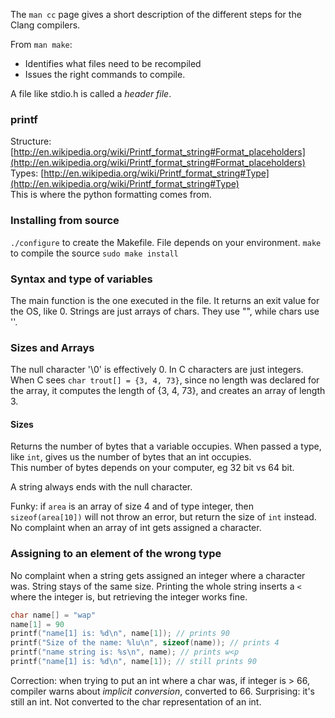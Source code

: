 The `man cc` page gives a short description of the different steps for the Clang compilers.

From `man make`:
* Identifies what files need to be recompiled
* Issues the right commands to compile.

A file like stdio.h is called a *header file*.

### printf
Structure: [http://en.wikipedia.org/wiki/Printf_format_string#Format_placeholders](http://en.wikipedia.org/wiki/Printf_format_string#Format_placeholders)  
Types: [http://en.wikipedia.org/wiki/Printf_format_string#Type](http://en.wikipedia.org/wiki/Printf_format_string#Type)  
This is where the python formatting comes from.

### Installing from source
`./configure` to create the Makefile. File depends on your environment.
`make` to compile the source
`sudo make install`

### Syntax and type of variables
The main function is the one executed in the file. It returns an exit value for the OS, like 0.
Strings are just arrays of chars. They use "", while chars use ''.

### Sizes and Arrays
The null character '\0' is effectively 0. In C characters are just integers.
When C sees `char trout[] = {3, 4, 73}`, since no length was declared for the array, it computes the length of {3, 4, 73}, and creates an array of length 3.
#### Sizes
Returns the number of bytes that a variable occupies.
When passed a type, like `int`, gives us the number of bytes that an int occupies.  
This number of bytes depends on your computer, eg 32 bit vs 64 bit.

A string always ends with the null character.

Funky: if `area` is an array of size 4 and of type integer, then `sizeof(area[10])` will not throw an error, but return the size of `int` instead.  
No complaint when an array of int gets assigned a character.  

### Assigning to an element of the wrong type
No complaint when a string gets assigned an integer where a character was. String stays of the same size. Printing the whole string inserts a `<` where the integer is, but retrieving the integer works fine.
```c
char name[] = "wap"
name[1] = 90
printf("name[1] is: %d\n", name[1]); // prints 90
printf("Size of the name: %lu\n", sizeof(name)); // prints 4
printf("name string is: %s\n", name); // prints w<p
printf("name[1] is: %d\n", name[1]); // still prints 90
```
Correction: when trying to put an int where a char was, if integer is > 66, compiler warns about *implicit conversion*, converted to 66.
Surprising: it's still an int. Not converted to the char representation of an int.


